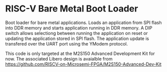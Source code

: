 # RISC-V Bare Metal Boot Loader
Boot loader for bare metal applications. Loads an application from SPI flash
into DDR memory and starts application running in DDR memory.
A DIP switch allows selectiong between running the application on reset or
updating the application stored in SPI flash.
The application update is transfered over the UART port using the YModem
protocol.

This code is only targeted at the M2S150 Advanced Development Kit for now.
The associated Libero design is avaialble from https://github.com/RISCV-on-Microsemi-FPGA/M2S150-Advanced-Dev-Kit

